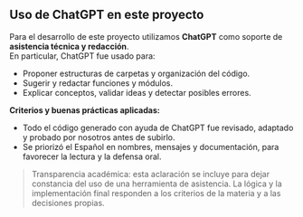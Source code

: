 ## Uso de ChatGPT en este proyecto

Para el desarrollo de este proyecto utilizamos **ChatGPT** como soporte de **asistencia técnica y redacción**.  
En particular, ChatGPT fue usado para:
- Proponer estructuras de carpetas y organización del código.
- Sugerir y redactar funciones y módulos.
- Explicar conceptos, validar ideas y detectar posibles errores.

**Criterios y buenas prácticas aplicadas:**
- Todo el código generado con ayuda de ChatGPT fue revisado, adaptado y probado por nosotros antes de subirlo.
- Se priorizó el Español en nombres, mensajes y documentación, para favorecer la lectura y la defensa oral.

> Transparencia académica: esta aclaración se incluye para dejar constancia del uso de una herramienta de asistencia. La lógica y la implementación final responden a los criterios de la materia y a las decisiones propias.